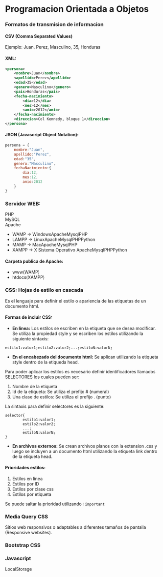 # Programacion Orientada a Objetos

### Formatos de transmision de informacion
#### CSV (Comma Separated Values)

Ejemplo:
    Juan, Perez, Masculino, 35, Honduras


#### XML:

```XML
<persona>
    <nombre>Juan</nombre>  
    <apellido>Perez</apellido>
    <edad>35</edad>
    <genero>Masculino</genero>
    <pais>Honduras</pais>
    <fecha-nacimiento>
        <dia>12</dia>
        <mes>12</mes>
        <anio>2012</anio>
    </fecha-nacimiento>
    <direccion>Col Kennedy, bloque 1</direccion>
</persona>
```


#### JSON (Javascript Object Notation): 
```javascript
persona = {
    nombre:"Juan",
    apellido:"Perez",
    edad:"35",
    genero:"Masculino",
    fechaNacimiento:{
        dia:12,
        mes:12,
        anio:2012
    }
}
```

### Servidor WEB:
PHP  
MySQL  
Apache  

- WAMP  -> WindowsApacheMysqlPHP
- LAMPP -> LinuxApacheMysqlPHPPython
- MAMP  -> MacApacheMysqlPHP
- XAMPP -> X Sistema Operativo ApacheMysqlPHPPython


#### Carpeta publica de Apache:  
- www(WAMP)  
- htdocs(XAMPP)  

### CSS: Hojas de estilo en cascada  
Es el lenguaje para definir el estilo o apariencia de las etiquetas de un documento html.  

#### Formas de incluir CSS:    
- **En linea:** Los estilos se escriben en la etiqueta que se desea modificar. Se utiliza la propiedad style y se escriben los estilos utilizando la siguiente sintaxis:  

`
estilo1:valor1;estilo2:valor2;...;estiloN:valorN;
`
- **En el encabezado del documento html:** Se aplican utilizando la etiqueta style dentro de la etiqueda head.

Para poder aplicar los estilos es necesario definir identificadores llamados SELECTORES los cuales pueden ser:  
1. Nombre de la etiqueta
2. Id de la etiqueta: Se utiliza el prefijo # (numeral)
3. Una clase de estilos: Se utiliza el prefijo . (punto)

La sintaxis para definir selectores es la siguiente:
```
selector{
        estilo1:valor1;
        estilo2:valor2;
        ...;
        estiloN:valorN;
}
```
- **En archivos externos:** Se crean archivos planos con la extension .css y luego se incluyen a un documento html utilizando la etiqueta link dentro de la etiqueta head.  


#### Prioridades estilos:
1. Estilos en linea
2. Estilos por ID
3. Estilos por clase css
4. Estilos por etiqueta

Se puede saltar la prioridad utilizando `!important`

### Media Query CSS
Sitios web responsivos o adaptables a diferentes tamaños de pantalla (Responsive websites).


### Bootstrap CSS  
### Javascript
LocalStorage
